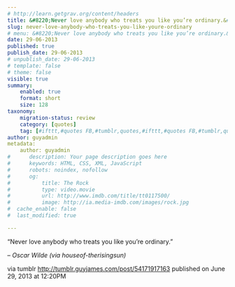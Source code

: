 ```yaml
---
# http://learn.getgrav.org/content/headers
title: &#8220;Never love anybody who treats you like you’re ordinary.&#8221;
slug: never-love-anybody-who-treats-you-like-youre-ordinary
# menu: &#8220;Never love anybody who treats you like you’re ordinary.&#8221;
date: 29-06-2013
published: true
publish_date: 29-06-2013
# unpublish_date: 29-06-2013
# template: false
# theme: false
visible: true
summary:
    enabled: true
    format: short
    size: 128
taxonomy:
    migration-status: review
    category: [quotes]
    tag: [#ifttt,#quotes FB,#tumblr,quotes,#ifttt,#quotes FB,#tumblr,quotes]
author: guyadmin
metadata:
    author: guyadmin
#      description: Your page description goes here
#      keywords: HTML, CSS, XML, JavaScript
#      robots: noindex, nofollow
#      og:
#          title: The Rock
#          type: video.movie
#          url: http://www.imdb.com/title/tt0117500/
#          image: http://ia.media-imdb.com/images/rock.jpg
#  cache_enable: false
#  last_modified: true

---
```


“Never love anybody who treats you like you’re ordinary.”

 – *Oscar Wilde (via houseof-therisingsun)*

via tumblr http://tumblr.guyjames.com/post/54171917163 published on June 29, 2013 at 12:20PM